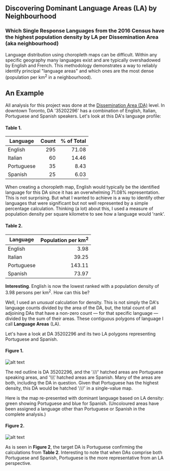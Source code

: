 ## Discovering Dominant Language Areas (LA) by Neighbourhood

### Which Single Response Languages from the 2016 Census have the highest population density by LA per Dissemination Area (aka neighbourhood) 

Language distribution using choropleth maps can be difficult. Within any specific geography many languages exist and are typically overshadowed by English and French. This methodology demonstrates a way to reliably identify principal "language areas" and which ones are the most dense (population per km<sup>2</sup> in a neighbourhood).

## An Example

All analysis for this project was done at the [Dissemination Area (DA)](https://www150.statcan.gc.ca/n1/pub/92-195-x/2011001/geo/da-ad/da-ad-eng.htm) level. In downtown Toronto, DA '35202296' has a combination of English, Italian, Portuguese and Spanish speakers. Let's look at this DA's language profile:

#### Table 1.
| Language   | Count | % of Total |
|------------|------:|-----------:|
| English    |   295 |      71.08 |
| Italian    |    60 |      14.46 |
| Portuguese |    35 |       8.43 |
| Spanish    |    25 |       6.03 |

When creating a choropleth map, English would typically be the identified language for this DA since it has an overwhelming 71.08% representation. This is not surprising. But what I wanted to achieve is a way to identify other languages that were significant but not well represented by a simple percentage calculation. Thinking (a lot) about this, I used a measure of population density per square kilometre to see how a language would 'rank'.

#### Table 2.
| Language   | Population per km<sup>2</sup> |
|------------|-------:|
| English    |   3.98 |
| Italian    |  39.25 |
| Portuguese | 143.11 |
| Spanish    |  73.97 |

**Interesting**. English is now the lowest ranked with a population density of 3.98 persons per km<sup>2</sup>. How can this be?

Well, I used an *unusual* calculation for density. This is not simply the DA's language counts divided by the area of the DA, but, the total count of all adjoining DAs that have a non-zero count &mdash; for that specific language &mdash; divided by the sum of their areas. These contiguous polygons of language I call **Language Areas** (LA). 

Let's have a look at DA 35202296 and its two LA polygons representing Portuguese and Spanish.

#### Figure 1.
![alt text](https://iamosley.github.io/la1/img/da_la_overlap.png "Figure 1.")

The red outline is DA 35202296, and the '///' hatched areas are Portuguese speaking areas, and '\\\\\\' hatched areas are Spanish. Many of the areas are both, including the DA in question. Given that Portuguese has the highest density, this DA would be hatched '///' in a single-value map.

Here is the map re-presented with dominant language based on LA density: green showing Portuguese and blue for Spanish. (Uncoloured areas have been assigned a language other than Portuguese or Spanish in the complete analysis.)

#### Figure 2.
![alt text](https://iamosley.github.io/la1/img/da_la_overlap_single.png "Figure 2.")

As is seen in **Figure 2**, the target DA is Portuguese confirming the calculations from **Table 2**. Interesting to note that when DAs comprise both Portuguese and Spanish, Portuguese is the more representative from an LA perspective. 

